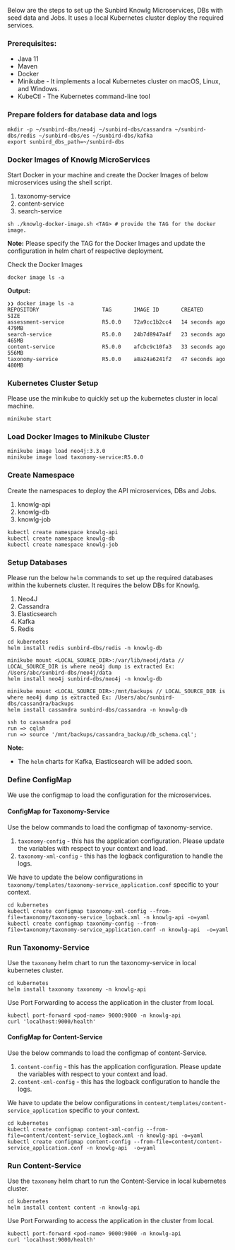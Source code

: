 
Below are the steps to set up the Sunbird Knowlg Microservices, DBs with seed data and Jobs. It uses a local Kubernetes cluster deploy the required services.

### Prerequisites:
* Java 11
* Maven
* Docker
* Minikube - It implements a local Kubernetes cluster on macOS, Linux, and Windows.
* KubeCtl - The Kubernetes command-line tool

### Prepare folders for database data and logs

```shell
mkdir -p ~/sunbird-dbs/neo4j ~/sunbird-dbs/cassandra ~/sunbird-dbs/redis ~/sunbird-dbs/es ~/sunbird-dbs/kafka
export sunbird_dbs_path=~/sunbird-dbs
```



### Docker Images of Knowlg MicroServices
Start Docker in your machine and create the Docker Images of below microservices using the shell script.
1. taxonomy-service
2. content-service
3. search-service

```shell
sh ./knowlg-docker-image.sh <TAG> # provide the TAG for the docker image.
```
**Note:** Please specify the TAG for the Docker Images and update the configuration in helm chart of respective deployment.

Check the Docker Images
```shell
docker image ls -a
```
**Output:**
```shell
❯❯ docker image ls -a
REPOSITORY                    TAG       IMAGE ID       CREATED          SIZE
assessment-service            R5.0.0    72a9cc1b2cc4   14 seconds ago   479MB
search-service                R5.0.0    24b7d8947a4f   23 seconds ago   465MB
content-service               R5.0.0    afcbc9c10fa3   33 seconds ago   556MB
taxonomy-service              R5.0.0    a8a24a6241f2   47 seconds ago   480MB
```

### Kubernetes Cluster Setup
Please use the minikube to quickly set up the kubernetes cluster in local machine.

```shell
minikube start
```

### Load Docker Images to Minikube Cluster
```shell
minikube image load neo4j:3.3.0
minikube image load taxonomy-service:R5.0.0
```

### Create Namespace 
Create the namespaces to deploy the API microservices, DBs and Jobs.
1. knowlg-api
2. knowlg-db
3. knowlg-job

```shell
kubectl create namespace knowlg-api
kubectl create namespace knowlg-db
kubectl create namespace knowlg-job
```

### Setup Databases
Please run the below `helm` commands to set up the required databases within the kubernets cluster.
It requires the below DBs for Knowlg.
1. Neo4J
2. Cassandra
3. Elasticsearch
4. Kafka
5. Redis

```shell
cd kubernetes
helm install redis sunbird-dbs/redis -n knowlg-db

minikube mount <LOCAL_SOURCE_DIR>:/var/lib/neo4j/data // LOCAL_SOURCE_DIR is where neo4j dump is extracted Ex: /Users/abc/sunbird-dbs/neo4j/data
helm install neo4j sunbird-dbs/neo4j -n knowlg-db

minikube mount <LOCAL_SOURCE_DIR>:/mnt/backups // LOCAL_SOURCE_DIR is where neo4j dump is extracted Ex: /Users/abc/sunbird-dbs/cassandra/backups
helm install cassandra sunbird-dbs/cassandra -n knowlg-db

ssh to cassandra pod
run => cqlsh
run => source '/mnt/backups/cassandra_backup/db_schema.cql';
```

**Note:** 
- The `helm` charts for Kafka, Elasticsearch will be added soon.

### Define ConfigMap
We use the configmap to load the configuration for the microservices.

#### ConfigMap for Taxonomy-Service
Use the below commands to load the configmap of taxonomy-service.
1. `taxonomy-config` - this has the application configuration. Please update the variables with respect to your context and load.
2. `taxonomy-xml-config` - this has the logback configuration to handle the logs.

We have to update the below configurations in `taxonomy/templates/taxonomy-service_application.conf` specific to your context.

```shell
cd kubernetes
kubectl create configmap taxonomy-xml-config --from-file=taxonomy/taxonomy-service_logback.xml -n knowlg-api -o=yaml
kubectl create configmap taxonomy-config --from-file=taxonomy/taxonomy-service_application.conf -n knowlg-api  -o=yaml
```

### Run Taxonomy-Service
Use the `taxonomy` helm chart to run the taxonomy-service in local kubernetes cluster.

```shell
cd kubernetes
helm install taxonomy taxonomy -n knowlg-api
```
Use Port Forwarding to access the application in the cluster from local.

```shell
kubectl port-forward <pod-name> 9000:9000 -n knowlg-api
curl 'localhost:9000/health'
```

#### ConfigMap for Content-Service
Use the below commands to load the configmap of content-Service.
1. `content-config` - this has the application configuration. Please update the variables with respect to your context and load.
2. `content-xml-config` - this has the logback configuration to handle the logs.

We have to update the below configurations in `content/templates/content-service_application` specific to your context.

```shell
cd kubernetes
kubectl create configmap content-xml-config --from-file=content/content-service_logback.xml -n knowlg-api -o=yaml
kubectl create configmap content-config --from-file=content/content-service_application.conf -n knowlg-api  -o=yaml
```

### Run Content-Service
Use the `taxonomy` helm chart to run the Content-Service in local kubernetes cluster.

```shell
cd kubernetes
helm install content content -n knowlg-api
```
Use Port Forwarding to access the application in the cluster from local.

```shell
kubectl port-forward <pod-name> 9000:9000 -n knowlg-api
curl 'localhost:9000/health'
```